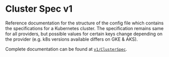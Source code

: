 # Cluster Spec v1

Reference documentation for the structure of the config file
which contains the specifications for a Kubernetes cluster. The specification
remains same for all providers, but possible values for certain keys change
depending on the provider (e.g. k8s versions available differs on GKE & AKS).

Complete documentation can be found at [`v1/ClusterSpec`](https://godoc.org/github.com/hasura/kubeformation/pkg/spec/v1/#ClusterSpec).
